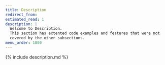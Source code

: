 ```yaml
---
title: Description
redirect_from:
estimated_read: 1
description: |
  Welcome to Description.
  This section has extented code examples and features that were not
  covered by the other subsections.
menu_order: 1800
---
```



{% include description.md %}
